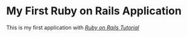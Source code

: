 # My First Ruby on Rails Application #

This is my first application with [*Ruby on Rails Tutorial*](http://railstutorial.org/)